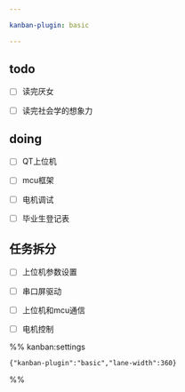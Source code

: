 ```yaml
---

kanban-plugin: basic

---
```


## todo

- [ ] 读完厌女
- [ ] 读完社会学的想象力


## doing

- [ ] QT上位机
- [ ] mcu框架
- [ ] 电机调试
- [ ] 毕业生登记表


## 任务拆分

- [ ] 上位机参数设置
- [ ] 串口屏驱动
- [ ] 上位机和mcu通信
- [ ] 电机控制




%% kanban:settings
```
{"kanban-plugin":"basic","lane-width":360}
```
%%